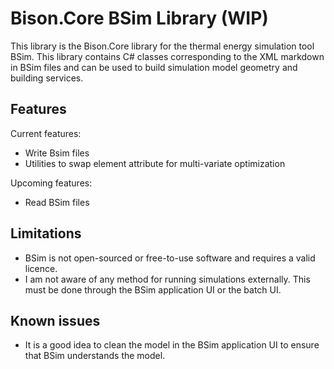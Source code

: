 # Bison.Core BSim Library (WIP)
This library is the Bison.Core library for the thermal energy simulation tool BSim. This library contains C# classes corresponding to the XML markdown in BSim files and can be used to build simulation model geometry and building services.

## Features
Current features:
- Write Bsim files
- Utilities to swap element attribute for multi-variate optimization

Upcoming features:
- Read BSim files

## Limitations
- BSim is not  open-sourced or free-to-use software and requires a valid licence. 
- I am not aware of any method for running simulations externally. This must be done through the BSim application UI or the batch UI. 

## Known issues
- It is a good idea to clean the model in the BSim application UI to ensure that BSim understands the model. 
